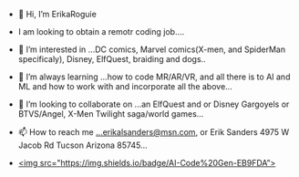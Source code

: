 - 👋 Hi, I’m ErikaRoguie
- I am looking to obtain a remotr coding job....
- 👀 I’m interested in ...DC comics, Marvel comics(X-men, and SpiderMan specificaly), Disney, ElfQuest, braiding and dogs..
- 🌱 I’m always learning ...how to code MR/AR/VR, and  all there is to AI and ML and how to work with and incorporate all the above...
- 💞️ I’m looking to collaborate on ...an ElfQuest and or Disney Gargoyels or BTVS/Angel, X-Men Twilight saga/world games...
- 📫 How to reach me ...erikalsanders@msn.com, or  Erik Sanders 4975 W Jacob Rd Tucson Arizona 85745...

- <a href=“https://app.commanddash.io/agent.github.com/erikaroguie”><img src="https://img.shields.io/badge/AI-Code%20Gen-EB9FDA”></a>

<!---
ErikaRoguie/ErikaRoguie is a ✨ special ✨ repository because its `README.md` (this file) appears on your GitHub profile.
You can click the Preview link to take a look at your changes.
--->
